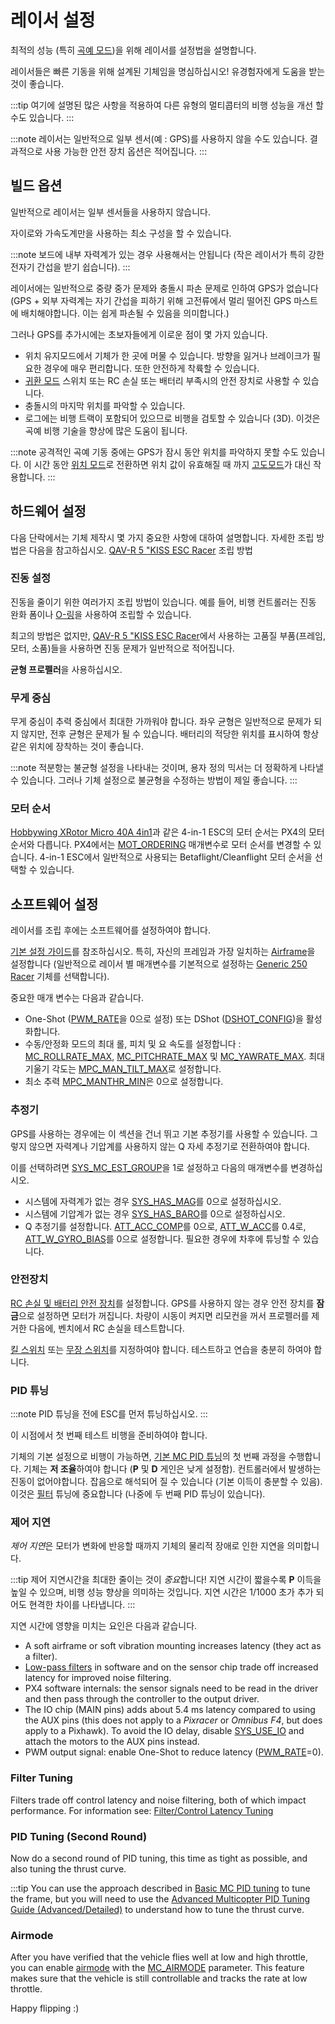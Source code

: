 # 레이서 설정

최적의 성능 (특히 [곡예 모드](../flight_modes/acro_mc.md))을 위해 레이서를 설정법을 설명합니다.

레이서들은 빠른 기동을 위해 설계된 기체임을 명심하십시오! 유경험자에게 도움을 받는 것이 좋습니다.

:::tip
여기에 설명된 많은 사항을 적용하여 다른 유형의 멀티콥터의 비행 성능을 개선 할 수도 있습니다.
:::

:::note
레이서는 일반적으로 일부 센서(예 : GPS)를 사용하지 않을 수도 있습니다. 결과적으로 사용 가능한 안전 장치 옵션은 적어집니다.
:::

## 빌드 옵션

일반적으로 레이서는 일부 센서들을 사용하지 않습니다.

자이로와 가속도계만을 사용하는 최소 구성을 할 수 있습니다.

:::note
보드에 내부 자력계가 있는 경우 사용해서는 안됩니다 (작은 레이서가 특히 강한 전자기 간섭을 받기 쉽습니다).
:::

레이서에는 일반적으로 중량 중가 문제와 충돌시 파손 문제로 인하여 GPS가 없습니다 (GPS + 외부 자력계는 자기 간섭을 피하기 위해 고전류에서 멀리 떨어진 GPS 마스트에 배치해야합니다. 이는 쉽게 파손될 수 있음을 의미합니다.)

그러나 GPS를 추가시에는 초보자들에게 이로운 점이 몇 가지 있습니다.

- 위치 유지모드에서 기체가 한 곳에 머물 수 있습니다. 방향을 잃거나 브레이크가 필요한 경우에 매우 편리합니다. 또한 안전하게 착륙할 수 있습니다.
- [귀환 모드](../flight_modes/return.md) 스위치 또는 RC 손실 또는 배터리 부족시의 안전 장치로 사용할 수 있습니다.
- 충돌시의 마지막 위치를 파악할 수 있습니다.
- 로그에는 비행 트랙이 포함되어 있으므로 비행을 검토할 수 있습니다 (3D). 이것은 곡예 비행 기술을 향상에 많은 도움이 됩니다.

:::note
공격적인 곡예 기동 중에는 GPS가 잠시 동안 위치를 파악하지 못할 수도 있습니다. 이 시간 동안 [위치 모드](../flight_modes/position_mc.md)로 전환하면 위치 값이 유효해질 때 까지 [고도모드](../flight_modes/altitude_mc.md)가 대신 작용합니다.
:::

## 하드웨어 설정

다음 단락에서는 기체 제작시 몇 가지 중요한 사항에 대하여 설명합니다. 자세한 조립 방법은 다음을 참고하십시오. [QAV-R 5 "KISS ESC Racer](../frames_multicopter/qav_r_5_kiss_esc_racer.md) 조립 방법

### 진동 설정

진동을 줄이기 위한 여러가지 조립 방법이 있습니다. 예를 들어, 비행 컨트롤러는 진동 완화 폼이나 [O-링](../frames_multicopter/qav_r_5_kiss_esc_racer.md#mounting)을 사용하여 조립할 수 있습니다.

최고의 방법은 없지만, [QAV-R 5 "KISS ESC Racer](../frames_multicopter/qav_r_5_kiss_esc_racer.md)에서 사용하는 고품질 부품(프레임, 모터, 소품)들을 사용하면 진동 문제가 일반적으로 적어집니다.

**균형 프로펠러**을 사용하십시오.

### 무게 중심

무게 중심이 추력 중심에서 최대한 가까워야 합니다. 좌우 균형은 일반적으로 문제가 되지 않지만, 전후 균형은 문제가 될 수 있습니다. 배터리의 적당한 위치를 표시하여 항상 같은 위치에 장착하는 것이 좋습니다.

:::note
적분항는 불균형 설정을 나타내는 것이며, 용자 정의 믹서는 더 정확하게 나타낼 수 있습니다. 그러나 기체 설정으로 불균형을 수정하는 방법이 제일 좋습니다.
:::

### 모터 순서

[Hobbywing XRotor Micro 40A 4in1](http://www.hobbywing.com/goods.php?id=588)과 같은 4-in-1 ESC의 모터 순서는 PX4의 모터 순서와 다릅니다. PX4에서는 [MOT_ORDERING](../advanced_config/parameter_reference.md#MOT_ORDERING) 매개변수로 모터 순서를 변경할 수 있습니다. 4-in-1 ESC에서 일반적으로 사용되는 Betaflight/Cleanflight 모터 순서을 선택할 수 있습니다.

## 소프트웨어 설정

레이서를 조립 후에는 소프트웨어를 설정하여야 합니다.

[기본 설정 가이드](../config/README.md)를 참조하십시오. 특히, 자신의 프레임과 가장 일치하는 [Airframe](../config/airframe.md)을 설정합니다 (일반적으로 레이서 별 매개변수를 기본적으로 설정하는 [Generic 250 Racer](../airframes/airframe_reference.md#copter_quadrotor_x_generic_250_racer) 기체를 선택합니다).

중요한 매개 변수는 다음과 같습니다.

- One-Shot ([PWM_RATE](../advanced_config/parameter_reference.md#PWM_RATE)을 0으로 설정) 또는 DShot ([DSHOT_CONFIG](../advanced_config/parameter_reference.md#DSHOT_CONFIG))을 활성화합니다.
- 수동/안정화 모드의 최대 롤, 피치 및 요 속도를 설정합니다 : [MC_ROLLRATE_MAX](../advanced_config/parameter_reference.md#MC_ROLLRATE_MAX), [MC_PITCHRATE_MAX](../advanced_config/parameter_reference.md#MC_PITCHRATE_MAX) 및 [MC_YAWRATE_MAX](../advanced_config/parameter_reference.md#MC_YAWRATE_MAX). 최대 기울기 각도는 [MPC_MAN_TILT_MAX](../advanced_config/parameter_reference.md#MPC_MAN_TILT_MAX)로 설정합니다.
- 최소 추력 [MPC_MANTHR_MIN](../advanced_config/parameter_reference.md#MPC_MANTHR_MIN)은 0으로 설정합니다.

### 추정기

GPS를 사용하는 경우에는 이 섹션을 건너 뛰고 기본 추정기를 사용할 수 있습니다. 그렇지 않으면 자력계나 기압계를 사용하지 않는 Q 자세 추정기로 전환하여야 합니다.

이를 선택하려면 [SYS_MC_EST_GROUP](../advanced_config/parameter_reference.md#SYS_MC_EST_GROUP)을 1로 설정하고 다음의 매개변수를 변경하십시오.

- 시스템에 자력계가 없는 경우 [SYS_HAS_MAG](../advanced_config/parameter_reference.md#SYS_HAS_MAG)를 0으로 설정하십시오.
- 시스템에 기압계가 없는 경우 [SYS_HAS_BARO](../advanced_config/parameter_reference.md#SYS_HAS_BARO)를 0으로 설정하십시오.
- Q 추정기를 설정합니다. [ATT_ACC_COMP](../advanced_config/parameter_reference.md#ATT_ACC_COMP)를 0으로, [ATT_W_ACC](../advanced_config/parameter_reference.md#ATT_W_ACC)를 0.4로, [ATT_W_GYRO_BIAS](../advanced_config/parameter_reference.md#ATT_W_GYRO_BIAS)를 0으로 설정합니다. 필요한 경우에 차후에 튜닝할 수 있습니다.

### 안전장치

[RC 손실 및 배터리 안전 장치](../config/safety.md)를 설정합니다. GPS를 사용하지 않는 경우 안전 장치를 **잠금**으로 설정하면 모터가 꺼집니다. 차량이 시동이 켜지면 리모컨을 꺼서 프로펠러를 제거한 다음에, 벤치에서 RC 손실을 테스트합니다.

[킬 스위치](../config/safety.md#kill_switch) 또는 [무장 스위치](../config/safety.md#arming_switch)를 지정하여야 합니다. 테스트하고 연습을 충분히 하여야 합니다.

### PID 튜닝

:::note PID
튜닝을 전에 ESC를 먼저 튜닝하십시오.
:::

이 시점에서 첫 번째 테스트 비행을 준비하여야 합니다.

기체의 기본 설정으로 비행이 가능하면, [기본 MC PID 튜닝](../config_mc/pid_tuning_guide_multicopter_basic.md)의 첫 번째 과정을 수행합니다. 기체는 **저 조율**하여야 합니다 (**P** 및 **D** 게인은 낮게 설정함). 컨트롤러에서 발생하는 진동이 없어야합니다. 잡음으로 해석되어 질 수 있습니다 (기본 이득이 충분할 수 있음). 이것은 [필터](#filters) 튜닝에 중요합니다 (나중에 두 번째 PID 튜닝이 있습니다).

### 제어 지연

*제어 지연*은 모터가 변화에 반응할 때까지 기체의 물리적 장애로 인한 지연을 의미합니다.

:::tip
제어 지연시간을 최대한 줄이는 것이 *중요*합니다! 지연 시간이 짧을수록 **P** 이득을 높일 수 있으며, 비행 성능 향상을 의미하는 것입니다. 지연 시간은 1/1000 초가 추가 되어도 현격한 차이를 나타냅니다.
:::

지연 시간에 영향을 미치는 요인은 다음과 같습니다.

- A soft airframe or soft vibration mounting increases latency (they act as a filter).
- [Low-pass filters](../config_mc/filter_tuning.md) in software and on the sensor chip trade off increased latency for improved noise filtering.
- PX4 software internals: the sensor signals need to be read in the driver and then pass through the controller to the output driver.
- The IO chip (MAIN pins) adds about 5.4 ms latency compared to using the AUX pins (this does not apply to a *Pixracer* or *Omnibus F4*, but does apply to a Pixhawk). To avoid the IO delay, disable [SYS_USE_IO](../advanced_config/parameter_reference.md#SYS_USE_IO) and attach the motors to the AUX pins instead.
- PWM output signal: enable One-Shot to reduce latency ([PWM_RATE](../advanced_config/parameter_reference.md#PWM_RATE)=0).

### Filter Tuning

Filters trade off control latency and noise filtering, both of which impact performance. For information see: [Filter/Control Latency Tuning](../config_mc/filter_tuning.md)

### PID Tuning (Second Round)

Now do a second round of PID tuning, this time as tight as possible, and also tuning the thrust curve.

:::tip
You can use the approach described in [Basic MC PID tuning](../config_mc/pid_tuning_guide_multicopter_basic.md) to tune the frame, but you will need to use the [Advanced Multicopter PID Tuning Guide (Advanced/Detailed)](../config_mc/pid_tuning_guide_multicopter.md#thrust-curve) to understand how to tune the thrust curve.

### Airmode

After you have verified that the vehicle flies well at low and high throttle, you can enable [airmode](../config_mc/pid_tuning_guide_multicopter.md#airmode) with the [MC_AIRMODE](../advanced_config/parameter_reference.md#MC_AIRMODE) parameter. This feature makes sure that the vehicle is still controllable and tracks the rate at low throttle.

Happy flipping :)
